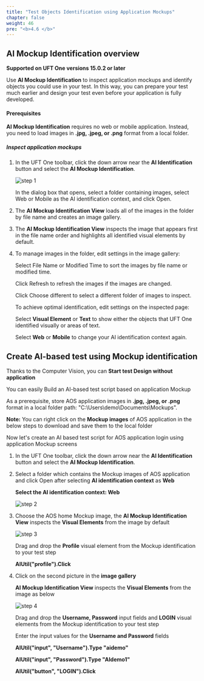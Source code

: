 ```yaml
---
title: "Test Objects Identification using Application Mockups"
chapter: false
weight: 46
pre: "<b>4.6 </b>"
---
```


## AI Mockup Identification overview

**Supported on UFT One versions 15.0.2 or later**

Use **AI Mockup Identification** to inspect application mockups and identify objects you could use in your test. In this way, you can prepare your test much earlier and design your test even before your application is fully developed.

#### Prerequisites

**AI Mockup Identification** requires no web or mobile application. Instead, you need to load images in **.jpg, .jpeg, or .png** format from a local folder.

##### Inspect application mockups

1. In the UFT One toolbar, click the down arrow near the **AI Identification** button  and select the **AI Mockup Identification**.

	![step 1](/images/40_Create_UFT_AI_Based_Test/ai_mockup.png)

	In the dialog box that opens, select a folder containing images, select Web or Mobile as the AI identification context, and click Open.

2. The **AI Mockup Identification View** loads all of the images in the folder by file name and creates an image gallery.

3. The **AI Mockup Identification View** inspects the image that appears first in the file name order and highlights all identified visual elements by default.

4. To manage images in the folder, edit settings in the image gallery:

	Select File Name or Modified Time to sort the images by file name or modified time.

	Click Refresh to refresh the images if the images are changed.

	Click Choose different to select a different folder of images to inspect.

	To achieve optimal identification, edit settings on the inspected page:

	Select **Visual Element** or **Text** to show either the objects that UFT One identified visually or areas of text.

	Select **Web** or **Mobile** to change your AI identification context again.

## Create AI-based test using Mockup identification

Thanks to the Computer Vision, you can **Start test Design without application**

You can easily Build an AI-based test script based on application Mockup

As a prerequisite, store AOS application images in **.jpg, .jpeg, or .png** format in a local folder path: "C:\Users\demo\Documents\Mockups".

**Note:** You can right click on the **Mockup images** of AOS application in the below steps to download and save them to the local folder

Now let's create an AI based test script for AOS application login using application Mockup screens

1. In the UFT One toolbar, click the down arrow near the **AI Identification** button  and select the **AI Mockup Identification**.

2. Select a folder which contains the Mockup images of AOS application and click Open after selecting **AI identification context** as **Web**

	**Select the AI identification context: Web**

	![step 2](/images/40_Create_UFT_AI_Based_Test/mockup_images.PNG)

3. Choose the AOS home Mockup image, the **AI Mockup Identification View** inspects the **Visual Elements** from the image by default

	![step 3](/images/40_Create_UFT_AI_Based_Test/mockup_identification1.PNG)

	Drag and drop the **Profile** visual element from the Mockup identification to your test step

	**AIUtil("profile").Click**

4. Click on the second picture in the **image gallery**

	**AI Mockup Identification View** inspects the **Visual Elements** from the image as below

	![step 4](/images/40_Create_UFT_AI_Based_Test/mockup_identification2.PNG)

	Drag and drop the **Username, Password** input fields and **LOGIN** visual elements from the Mockup identification to your test step

	Enter the input values for the **Username and Password** fields

	**AIUtil("input", "Username").Type "aidemo"**

	**AIUtil("input", "Password").Type "AIdemo1"**

	**AIUtil("button", "LOGIN").Click**

